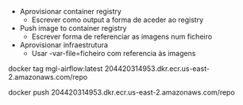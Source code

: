 - Aprovisionar container registry
    - Escrever como output a forma de aceder ao registry
- Push image to container registry
    - Escrever forma de referenciar as imagens num ficheiro
- Aprovisionar infraestrutura
    - Usar -var-file=ficheiro com referencia às imagens


docker tag mgl-airflow:latest 204420314953.dkr.ecr.us-east-2.amazonaws.com/repo


docker push 204420314953.dkr.ecr.us-east-2.amazonaws.com/repo

